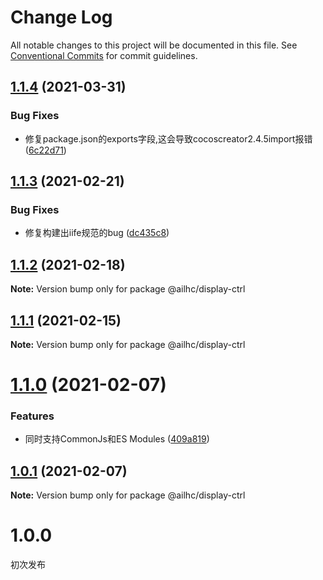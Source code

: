 # Change Log

All notable changes to this project will be documented in this file.
See [Conventional Commits](https://conventionalcommits.org) for commit guidelines.

## [1.1.4](https://github.com/AILHC/EasyGameFrameworkOpen/compare/@ailhc/display-ctrl@1.1.3...@ailhc/display-ctrl@1.1.4) (2021-03-31)


### Bug Fixes

* 修复package.json的exports字段,这会导致cocoscreator2.4.5import报错 ([6c22d71](https://github.com/AILHC/EasyGameFrameworkOpen/commit/6c22d71f6f32ec566b95e7b299ec91e732e99585))





## [1.1.3](https://github.com/AILHC/EasyGameFrameworkOpen/compare/@ailhc/display-ctrl@1.1.2...@ailhc/display-ctrl@1.1.3) (2021-02-21)


### Bug Fixes

* 修复构建出iife规范的bug ([dc435c8](https://github.com/AILHC/EasyGameFrameworkOpen/commit/dc435c8ed264447b8a80263e7d157b1576c414b3))





## [1.1.2](https://github.com/AILHC/EasyGameFrameworkOpen/compare/@ailhc/display-ctrl@1.1.1...@ailhc/display-ctrl@1.1.2) (2021-02-18)

**Note:** Version bump only for package @ailhc/display-ctrl





## [1.1.1](https://github.com/AILHC/EasyGameFrameworkOpen/compare/@ailhc/display-ctrl@1.1.0...@ailhc/display-ctrl@1.1.1) (2021-02-15)

**Note:** Version bump only for package @ailhc/display-ctrl





# [1.1.0](https://github.com/AILHC/EasyGameFrameworkOpen/compare/@ailhc/display-ctrl@1.0.1...@ailhc/display-ctrl@1.1.0) (2021-02-07)


### Features

* 同时支持CommonJs和ES Modules ([409a819](https://github.com/AILHC/EasyGameFrameworkOpen/commit/409a819cfca6808a4070abcbc8acc80a2caf1c84))





## [1.0.1](https://github.com/AILHC/EasyGameFrameworkOpen/compare/@ailhc/display-ctrl@1.0.0...@ailhc/display-ctrl@1.0.1) (2021-02-07)

**Note:** Version bump only for package @ailhc/display-ctrl





# 1.0.0
初次发布
